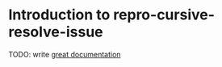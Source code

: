 # Introduction to repro-cursive-resolve-issue

TODO: write [great documentation](http://jacobian.org/writing/what-to-write/)
